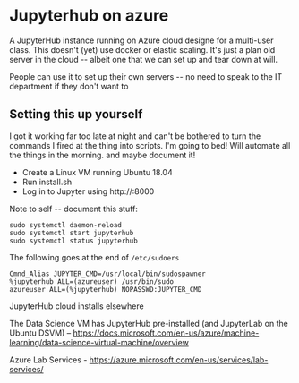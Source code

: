 # Jupyterhub on azure

A JupyterHub instance running on Azure cloud designe for a multi-user class.  This doesn't (yet) use docker or elastic scaling. It's just a plan old server in the cloud -- albeit one that we can set up and tear down at will. 

People can use it to set up their own servers -- no need to speak to the IT department if they don't want to

## Setting this up yourself

I got it working far too late at night and can't be bothered to turn the commands I fired at the thing into scripts. I'm going to bed!
Will automate all the things in the morning.
and maybe document it!

* Create a Linux VM running Ubuntu 18.04
* Run install.sh
* Log in to Jupyter using http://<Your VM IP Address>:8000

Note to self -- document this stuff:

```
sudo systemctl daemon-reload
sudo systemctl start jupyterhub
sudo systemctl status jupyterhub
```

The following goes at the end of `/etc/sudoers`
```
Cmnd_Alias JUPYTER_CMD=/usr/local/bin/sudospawner
%jupyterhub ALL=(azureuser) /usr/bin/sudo
azureuser ALL=(%jupyterhub) NOPASSWD:JUPYTER_CMD
```

JupyterHub cloud installs elsewhere

The Data Science VM has JupyterHub pre-installed (and JupyterLab on the Ubuntu DSVM) – https://docs.microsoft.com/en-us/azure/machine-learning/data-science-virtual-machine/overview 

Azure Lab Services - https://azure.microsoft.com/en-us/services/lab-services/ 
